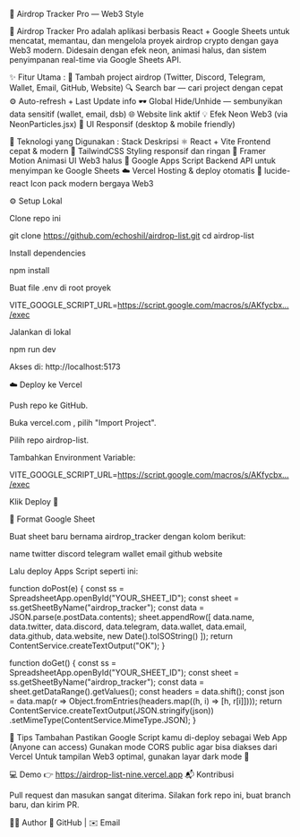 📘 Airdrop Tracker Pro — Web3 Style

🚀 Airdrop Tracker Pro adalah aplikasi berbasis React + Google Sheets untuk mencatat, memantau, dan mengelola proyek airdrop crypto dengan gaya Web3 modern.
Didesain dengan efek neon, animasi halus, dan sistem penyimpanan real-time via Google Sheets API.

✨ Fitur Utama :
🧩 Tambah project airdrop (Twitter, Discord, Telegram, Wallet, Email, GitHub, Website)
🔍 Search bar — cari project dengan cepat
⚙️ Auto-refresh + Last Update info
🕶️ Global Hide/Unhide — sembunyikan data sensitif (wallet, email, dsb)
🌐 Website link aktif
💡 Efek Neon Web3 (via NeonParticles.jsx)
📱 UI Responsif (desktop & mobile friendly)

🧠 Teknologi yang Digunakan :
Stack	Deskripsi
⚛️ React + Vite	Frontend cepat & modern
🎨 TailwindCSS	Styling responsif dan ringan
💫 Framer Motion	Animasi UI Web3 halus
🔗 Google Apps Script	Backend API untuk menyimpan ke Google Sheets
☁️ Vercel	Hosting & deploy otomatis
🧰 lucide-react	Icon pack modern bergaya Web3

⚙️ Setup Lokal

Clone repo ini

git clone https://github.com/echoshil/airdrop-list.git
cd airdrop-list


Install dependencies

npm install


Buat file .env di root proyek

VITE_GOOGLE_SCRIPT_URL=https://script.google.com/macros/s/AKfycbx.../exec


Jalankan di lokal

npm run dev


Akses di: http://localhost:5173

☁️ Deploy ke Vercel

Push repo ke GitHub.

Buka vercel.com
, pilih "Import Project".

Pilih repo airdrop-list.

Tambahkan Environment Variable:

VITE_GOOGLE_SCRIPT_URL=https://script.google.com/macros/s/AKfycbx.../exec


Klik Deploy 🚀

📄 Format Google Sheet

Buat sheet baru bernama airdrop_tracker dengan kolom berikut:

name	twitter	discord	telegram	wallet	email	github	website

Lalu deploy Apps Script seperti ini:

function doPost(e) {
  const ss = SpreadsheetApp.openById("YOUR_SHEET_ID");
  const sheet = ss.getSheetByName("airdrop_tracker");
  const data = JSON.parse(e.postData.contents);
  sheet.appendRow([
    data.name, data.twitter, data.discord, data.telegram,
    data.wallet, data.email, data.github, data.website, new Date().toISOString()
  ]);
  return ContentService.createTextOutput("OK");
}

function doGet() {
  const ss = SpreadsheetApp.openById("YOUR_SHEET_ID");
  const sheet = ss.getSheetByName("airdrop_tracker");
  const data = sheet.getDataRange().getValues();
  const headers = data.shift();
  const json = data.map(r => Object.fromEntries(headers.map((h, i) => [h, r[i]])));
  return ContentService.createTextOutput(JSON.stringify(json))
    .setMimeType(ContentService.MimeType.JSON);
}

🧠 Tips Tambahan
Pastikan Google Script kamu di-deploy sebagai Web App (Anyone can access)
Gunakan mode CORS public agar bisa diakses dari Vercel
Untuk tampilan Web3 optimal, gunakan layar dark mode 🌌

💻 Demo
👉 https://airdrop-list-nine.vercel.app
📬 Kontribusi

Pull request dan masukan sangat diterima.
Silakan fork repo ini, buat branch baru, dan kirim PR.

👨‍💻 Author
💬 GitHub | ✉️ Email

